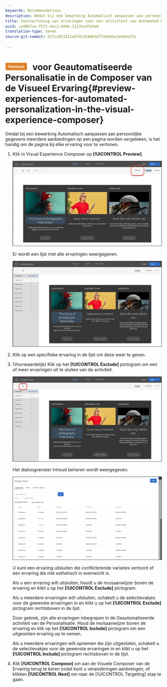 ```yaml
---
keywords: Recommendations
description: Omdat bij een bewerking Automatisch aanpassen aan persoonlijke gegevens meerdere aanbiedingen op een pagina worden vergeleken, is het handig om de pagina bij elke ervaring voor te vertonen.
title: Voorvertoning van ervaringen voor een activiteit van Automated Personalization (AP) in de Adobe Target Visual Experience Composer
uuid: ca98bfce-f571-4ac2-a94b-1127ecd7e3e6
translation-type: tm+mt
source-git-commit: 217ca811521e67dcd1b063d77a644ba3ae94a72c

---
```



# ![De ervaringen van de Voorproef PREMIUM](/help/assets/premium.png) voor Geautomatiseerde Personalisatie in de Composer van de Visueel Ervaring{#preview-experiences-for-automated-personalization-in-the-visual-experience-composer}

Omdat bij een bewerking Automatisch aanpassen aan persoonlijke gegevens meerdere aanbiedingen op een pagina worden vergeleken, is het handig om de pagina bij elke ervaring voor te vertonen.

1. Klik in Visual Experience Composer op **[!UICONTROL Preview]**.

   ![Pictogram Voorvertoning](/help/c-activities/t-automated-personalization/assets/preview.png)

   Er wordt een lijst met alle ervaringen weergegeven.

   ![Voorvertoning](/help/c-activities/t-automated-personalization/assets/ap_preview-new.png)

1. Klik op een specifieke ervaring in de lijst om deze weer te geven.

1. (Voorwaardelijk) Klik op het **[!UICONTROL Exclude]** pictogram om een of meer ervaringen uit te sluiten van de activiteit.

   ![Pictogram Uitsluiten](/help/c-activities/t-automated-personalization/assets/ap_exclude-new.png)

   Het dialoogvenster Inhoud beheren wordt weergegeven.

   ![Inhoud beheren, dialoogvenster](/help/c-activities/t-automated-personalization/assets/preview-exclude.png)

   U kunt een ervaring uitsluiten die conflicterende variaties vertoont of een ervaring die niet esthetisch in evenwicht is.

   Als u een ervaring wilt uitsluiten, houdt u de muisaanwijzer boven de ervaring en klikt u op het **[!UICONTROL Exclude]** pictogram.

   Als u meerdere ervaringen wilt uitsluiten, schakelt u de selectievakjes voor de gewenste ervaringen in en klikt u op het **[!UICONTROL Exclude]** pictogram rechtsboven in de lijst.

   Door gebrek, zijn alle ervaringen inbegrepen in de Geautomatiseerde activiteit van de Personalisatie. Houd de muisaanwijzer boven de ervaring en klik op het **[!UICONTROL Include]** pictogram om een uitgesloten ervaring op te nemen.

   Als u meerdere ervaringen wilt opnemen die zijn uitgesloten, schakelt u de selectievakjes voor de gewenste ervaringen in en klikt u op het **[!UICONTROL Include]** pictogram rechtsboven in de lijst.

1. Klik **[!UICONTROL Compose]** om aan de Visuele Composer van de Ervaring terug te keren zodat kunt u veranderingen aanbrengen, of klikken **[!UICONTROL Next]** om naar de [!UICONTROL Targeting] stap te gaan.
